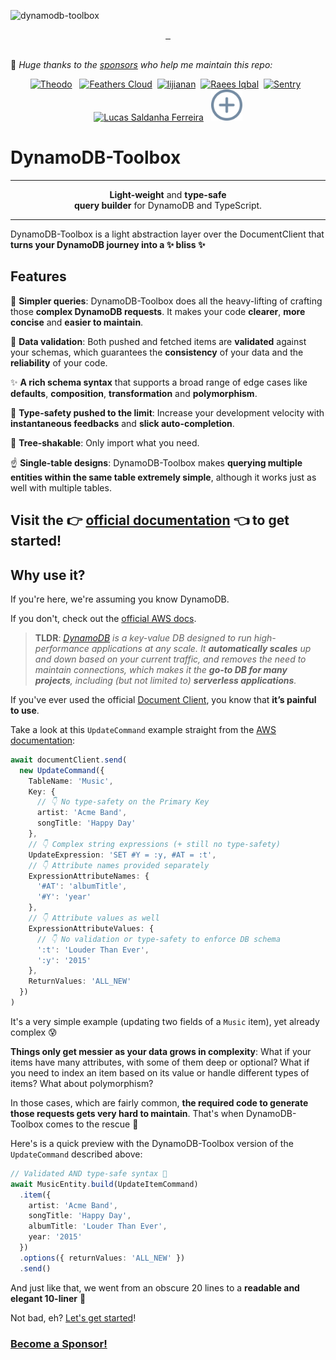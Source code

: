 ![dynamodb-toolbox](https://user-images.githubusercontent.com/2053544/69847647-b7910780-1245-11ea-8403-a35a0158f3aa.png)

<p align="center">
  <a aria-label="NPM version" href="https://www.npmjs.com/package/dynamodb-toolbox">
    <img alt="" src="https://img.shields.io/npm/v/dynamodb-toolbox?color=a2c8f7&style=for-the-badge">
  </a>
  <a aria-label="License" href="https://github.com/dynamodb-toolbox/dynamodb-toolbox/blob/main/LICENSE">
    <img alt="" src="https://img.shields.io/github/license/dynamodb-toolbox/dynamodb-toolbox?color=%230e355b&style=for-the-badge">
  </a>
    <img alt="" src=https://img.shields.io/npm/dt/dynamodb-toolbox?color=%232e6ca9&style=for-the-badge>
    <br/>
    <br/>
</p>

💖 _Huge thanks to the [sponsors](https://github.com/sponsors/ThomasAribart) who help me maintain this repo:_

<p align="center">
  <a href="https://www.theodo.fr/"><img src="https://github.com/theodo.png" width="50px" alt="Theodo" title="Theodo"/></a>&nbsp;&nbsp;
  <!-- sponsors --><a href="https://github.com/featherscloud"><img src="https://github.com/featherscloud.png" width="50px" alt="Feathers Cloud" title="Feathers Cloud"/></a>&nbsp;&nbsp;<a href="https://github.com/li-jia-nan"><img src="https://github.com/li-jia-nan.png" width="50px" alt="lijianan" title="lijianan"/></a>&nbsp;&nbsp;<a href="https://github.com/RaeesBhatti"><img src="https://github.com/RaeesBhatti.png" width="50px" alt="Raees Iqbal" title="Raees Iqbal"/></a>&nbsp;&nbsp;<a href="https://github.com/getsentry"><img src="https://github.com/getsentry.png" width="50px" alt="Sentry" title="Sentry"/></a>&nbsp;&nbsp;<a href="https://github.com/lucas-subli"><img src="https://github.com/lucas-subli.png" width="50px" alt="Lucas Saldanha Ferreira" title="Lucas Saldanha Ferreira"/></a>&nbsp;&nbsp;<!-- sponsors -->
  <a href="https://github.com/sponsors/ThomasAribart"><img src="assets/plus-sign.png" width="50px" alt="Plus sign" title="Your brand here!"/></a>
</p>

# DynamoDB-Toolbox <!-- omit in toc -->

---

<p align="center"><b>Light-weight</b> and <b>type-safe</b><br/><b>query builder</b> for DynamoDB and TypeScript.</p>

---

DynamoDB-Toolbox is a light abstraction layer over the DocumentClient that **turns your DynamoDB journey into a ✨ bliss ✨**

## Features <!-- omit in toc -->

🤗 **Simpler queries**: DynamoDB-Toolbox does all the heavy-lifting of crafting those **complex DynamoDB requests**. It makes your code **clearer**, **more concise** and **easier to maintain**.

📐 **Data validation**: Both pushed and fetched items are **validated** against your schemas, which guarantees the **consistency** of your data and the **reliability** of your code.

✨ **A rich schema syntax** that supports a broad range of edge cases like **defaults**, **composition**, **transformation** and **polymorphism**.

🌈 **Type-safety pushed to the limit**: Increase your development velocity with **instantaneous feedbacks** and **slick auto-completion**.

🌴 **Tree-shakable**: Only import what you need.

☝️ **Single-table designs**: DynamoDB-Toolbox makes **querying multiple entities within the same table extremely simple**, although it works just as well with multiple tables.

## Visit the 👉 [official documentation](https://dynamodbtoolbox.com/) 👈 to get started! <!-- omit in toc -->

## Why use it? <!-- omit in toc -->

If you're here, we're assuming you know DynamoDB.

If you don't, check out the [official AWS docs](https://aws.amazon.com/dynamodb).

> **TLDR**: _[DynamoDB](https://aws.amazon.com/dynamodb) is a key-value DB designed to run high-performance applications at any scale. It **automatically scales** up and down based on your current traffic, and removes the need to maintain connections, which makes it the **go-to DB for many projects**, including (but not limited to) **serverless applications**._

If you've ever used the official [Document Client](https://docs.aws.amazon.com/sdk-for-javascript/v3/developer-guide/dynamodb-example-dynamodb-utilities.html), you know that **it’s painful to use**.

Take a look at this `UpdateCommand` example straight from the [AWS documentation](https://docs.aws.amazon.com/AWSJavaScriptSDK/v3/latest/client/dynamodb/command/UpdateItemCommand/):

```ts
await documentClient.send(
  new UpdateCommand({
    TableName: 'Music',
    Key: {
      // 👇 No type-safety on the Primary Key
      artist: 'Acme Band',
      songTitle: 'Happy Day'
    },
    // 👇 Complex string expressions (+ still no type-safety)
    UpdateExpression: 'SET #Y = :y, #AT = :t',
    // 👇 Attribute names provided separately
    ExpressionAttributeNames: {
      '#AT': 'albumTitle',
      '#Y': 'year'
    },
    // 👇 Attribute values as well
    ExpressionAttributeValues: {
      // 👇 No validation or type-safety to enforce DB schema
      ':t': 'Louder Than Ever',
      ':y': '2015'
    },
    ReturnValues: 'ALL_NEW'
  })
)
```

It's a very simple example (updating two fields of a `Music` item), yet already complex 😰

**Things only get messier as your data grows in complexity**: What if your items have many attributes, with some of them deep or optional? What if you need to index an item based on its value or handle different types of items? What about polymorphism?

In those cases, which are fairly common, **the required code to generate those requests gets very hard to maintain**. That's when DynamoDB-Toolbox comes to the rescue 💪

Here's is a quick preview with the DynamoDB-Toolbox version of the `UpdateCommand` described above:

```ts
// Validated AND type-safe syntax 🙌
await MusicEntity.build(UpdateItemCommand)
  .item({
    artist: 'Acme Band',
    songTitle: 'Happy Day',
    albumTitle: 'Louder Than Ever',
    year: '2015'
  })
  .options({ returnValues: 'ALL_NEW' })
  .send()
```

And just like that, we went from an obscure 20 lines to a **readable and elegant 10-liner** 🤩

Not bad, eh? [Let's get started](https://dynamodbtoolbox.com/)!

### [Become a Sponsor!](https://github.com/sponsors/thomasaribart/)

